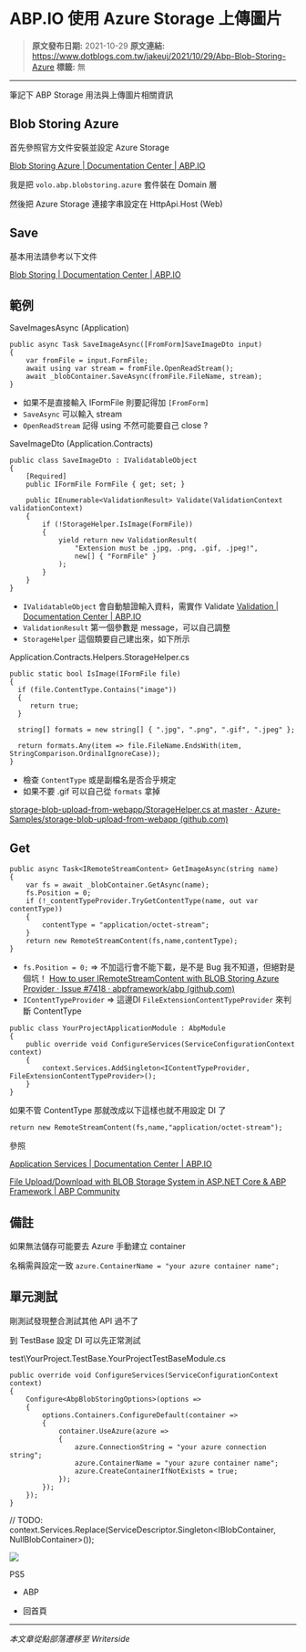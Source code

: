 # ABP.IO 使用 Azure Storage 上傳圖片

> **原文發布日期:** 2021-10-29
> **原文連結:** https://www.dotblogs.com.tw/jakeuj/2021/10/29/Abp-Blob-Storing-Azure
> **標籤:** 無

---

筆記下 ABP Storage 用法與上傳圖片相關資訊

## Blob Storing Azure

首先參照官方文件安裝並設定 Azure Storage

[Blob Storing Azure | Documentation Center | ABP.IO](https://docs.abp.io/en/abp/5.0/Blob-Storing-Azure)

我是把 `volo.abp.blobstoring.azure` 套件裝在 Domain 層

然後把 Azure Storage 連接字串設定在 HttpApi.Host (Web)

## Save

基本用法請參考以下文件

[Blob Storing | Documentation Center | ABP.IO](https://docs.abp.io/en/abp/5.0/Blob-Storing)

## 範例

SaveImagesAsync (Application)

```
public async Task SaveImageAsync([FromForm]SaveImageDto input)
{
    var fromFile = input.FormFile;
    await using var stream = fromFile.OpenReadStream();
    await _blobContainer.SaveAsync(fromFile.FileName, stream);
}
```

* 如果不是直接輸入 IFormFile 則要記得加 `[FromForm]`
* `SaveAsync` 可以輸入 stream
* `OpenReadStream` 記得 using 不然可能要自己 close ?

SaveImageDto (Application.Contracts)

```
public class SaveImageDto : IValidatableObject
{
    [Required]
    public IFormFile FormFile { get; set; }

    public IEnumerable<ValidationResult> Validate(ValidationContext validationContext)
    {
        if (!StorageHelper.IsImage(FormFile))
        {
            yield return new ValidationResult(
                "Extension must be .jpg, .png, .gif, .jpeg!",
                new[] { "FormFile" }
            );
        }
    }
}
```

* `IValidatableObject` 會自動驗證輸入資料，需實作 Validate
  [Validation | Documentation Center | ABP.IO](https://docs.abp.io/en/abp/latest/Validation#ivalidatableobject)
* `ValidationResult` 第一個參數是 message，可以自己調整
* `StorageHelper` 這個類要自己建出來，如下所示

Application.Contracts.Helpers.StorageHelper.cs

```
public static bool IsImage(IFormFile file)
{
  if (file.ContentType.Contains("image"))
  {
     return true;
  }

  string[] formats = new string[] { ".jpg", ".png", ".gif", ".jpeg" };

  return formats.Any(item => file.FileName.EndsWith(item, StringComparison.OrdinalIgnoreCase));
}
```

* 檢查 `ContentType` 或是副檔名是否合乎規定
* 如果不要 .gif 可以自己從 `formats` 拿掉

[storage-blob-upload-from-webapp/StorageHelper.cs at master · Azure-Samples/storage-blob-upload-from-webapp (github.com)](https://github.com/Azure-Samples/storage-blob-upload-from-webapp/blob/master/ImageResizeWebApp/ImageResizeWebApp/Helpers/StorageHelper.cs#L17)

## Get

```
public async Task<IRemoteStreamContent> GetImageAsync(string name)
{
    var fs = await _blobContainer.GetAsync(name);
    fs.Position = 0;
    if (!_contentTypeProvider.TryGetContentType(name, out var contentType))
    {
        contentType = "application/octet-stream";
    }
    return new RemoteStreamContent(fs,name,contentType);
}
```

* `fs.Position = 0;` => 不加這行會不能下載，是不是 Bug 我不知道，但絕對是個坑！
  [How to user IRemoteStreamContent with BLOB Storing Azure Provider · Issue #7418 · abpframework/abp (github.com)](https://github.com/abpframework/abp/issues/7418)
* `IContentTypeProvider` => 這邊DI `FileExtensionContentTypeProvider` 來判斷 ContentType

```
public class YourProjectApplicationModule : AbpModule
{
    public override void ConfigureServices(ServiceConfigurationContext context)
    {
        context.Services.AddSingleton<IContentTypeProvider, FileExtensionContentTypeProvider>();
    }
}
```

如果不管 ContentType 那就改成以下這樣也就不用設定 DI 了

`return new RemoteStreamContent(fs,name,"application/octet-stream");`

參照

[Application Services | Documentation Center | ABP.IO](https://docs.abp.io/en/abp/5.0/Application-Services#working-with-streams)

[File Upload/Download with BLOB Storage System in ASP.NET Core & ABP Framework | ABP Community](https://community.abp.io/articles/file-uploaddownload-with-blob-storage-system-in-asp.net-core-abp-framework-d01cbe12)

## 備註

如果無法儲存可能要去 Azure 手動建立 container

名稱需與設定一致 `azure.ContainerName = "your azure container name";`

## 單元測試

剛測試發現整合測試其他 API 過不了

到 TestBase 設定 DI 可以先正常測試

test\YourProject.TestBase.YourProjectTestBaseModule.cs

```
public override void ConfigureServices(ServiceConfigurationContext context)
{
    Configure<AbpBlobStoringOptions>(options =>
    {
        options.Containers.ConfigureDefault(container =>
        {
            container.UseAzure(azure =>
            {
                azure.ConnectionString = "your azure connection string";
                azure.ContainerName = "your azure container name";
                azure.CreateContainerIfNotExists = true;
            });
        });
    });
}
```

// TODO: context.Services.Replace(ServiceDescriptor.Singleton<IBlobContainer, NullBlobContainer>());

![](https://card.psnprofiles.com/1/jakeuj.png)

PS5

* ABP

* 回首頁

---

*本文章從點部落遷移至 Writerside*
